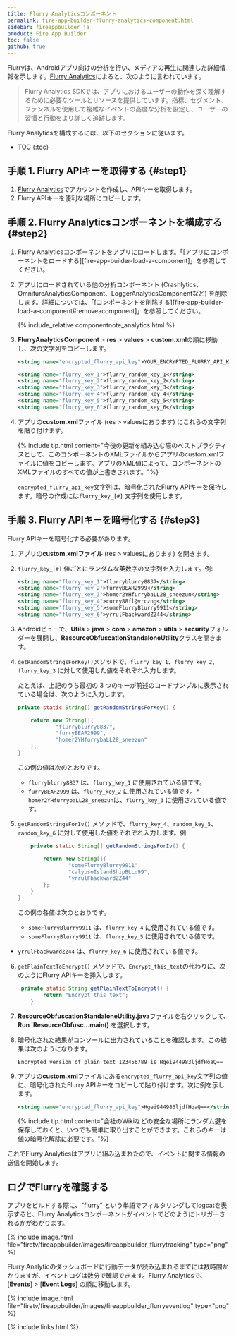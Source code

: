 ```yaml
---
title: Flurry Analyticsコンポーネント
permalink: fire-app-builder-flurry-analytics-component.html
sidebar: fireappbuilder_ja
product: Fire App Builder
toc: false
github: true
---
```


Flurryは、Androidアプリ向けの分析を行い、メディアの再生に関連した詳細情報を示します。[Flurry Analytics](https://developer.yahoo.com/flurry/docs/analytics/)によると、次のように言われています。

>Flurry Analytics SDKでは、アプリにおけるユーザーの動作を深く理解するために必要なツールとリソースを提供しています。指標、セグメント、ファンネルを使用して複雑なイベントの高度な分析を設定し、ユーザーの習慣と行動をより詳しく追跡します。

Flurry Analyticsを構成するには、以下のセクションに従います。

* TOC
{:toc}

## 手順 1. Flurry APIキーを取得する {#step1}

1.  [Flurry Analytics](https://developer.yahoo.com/analytics/)でアカウントを作成し、APIキーを取得します。
2.  Flurry APIキーを便利な場所にコピーします。

## 手順 2. Flurry Analyticsコンポーネントを構成する {#step2}

1.  Flurry Analyticsコンポーネントをアプリにロードします。「[アプリにコンポーネントをロードする][fire-app-builder-load-a-component]」を参照してください。

2.  アプリにロードされている他の分析コンポーネント (Crashlytics、OmnitureAnalyticsComponent、LoggerAnalyticsComponentなど) を削除します。詳細については、「[コンポーネントを削除する][fire-app-builder-load-a-component#removeacomponent]」を参照してください。

    {% include_relative componentnote_analytics.html %}

3.  **FlurryAnalyticsComponent** > **res** > **values** > **custom.xml**の順に移動し、次の文字列をコピーします。

    ```xml
    <string name="encrypted_flurry_api_key">YOUR_ENCRYPTED_FLURRY_API_KEY</string>

    <string name="flurry_key_1">flurry_random_key_1</string>
    <string name="flurry_key_2">flurry_random_key_2</string>
    <string name="flurry_key_3">flurry_random_key_3</string>
    <string name="flurry_key_4">flurry_random_key_4</string>
    <string name="flurry_key_5">flurry_random_key_5</string>
    <string name="flurry_key_6">flurry_random_key_6</string>
    ```

4.  アプリの**custom.xml**ファイル (res > valuesにあります) にこれらの文字列を貼り付けます。  

     {% include tip.html content="今後の更新を組み込む際のベストプラクティスとして、このコンポーネントのXMLファイルからアプリのcustom.xmlファイルに値をコピーします。アプリのXML値によって、コンポーネントのXMLファイルのすべての値が上書きされます。"%}

     `encrypted_flurry_api_key`文字列は、暗号化されたFlurry APIキーを保持します。暗号の作成には`flurry_key_[#]` 文字列を使用します。

## 手順 3. Flurry APIキーを暗号化する {#step3}

Flurry APIキーを暗号化する必要があります。

1.  アプリの**custom.xmlファイル** (res > valuesにあります) を開きます。
2.  `flurry_key_[#]` 値ごとにランダムな英数字の文字列を入力します。例:

    ```xml
    <string name="flurry_key_1">flurryblurry8837</string>
    <string name="flurry_key_2">furryBEAR2999</string>
    <string name="flurry_key_3">homer2YHfurrybaLL28_sneezun</string>
    <string name="flurry_key_4">curry88fl@vrczng</string>
    <string name="flurry_key_5">someFlurryBlurry9911</string>
    <string name="flurry_key_6">yrrulFbackwardZZ44</string>
    ```

3.  Androidビューで、**Utils** > **java** > **com** > **amazon** > **utils** > **security**フォルダーを展開し、**ResourceObfuscationStandaloneUtility**クラスを開きます。
4.  `getRandomStringsForKey()`メソッドで、`flurry_key_1`、`flurry_key_2`、`flurry_key_3` に対して使用した値をそれぞれ入力します。

    たとえば、上記のうち最初の 3 つのキーが前述のコードサンプルに表示されている場合は、次のように入力します。

    ```java
    private static String[] getRandomStringsForKey() {

        return new String[]{
                "flurryblurry8837",
                "furryBEAR2999",
                "homer2YHfurrybaLL28_sneezun"
        };
    }
    ```

    この例の値は次のとおりです。

    *  `flurryblurry8837` は、`flurry_key_1` に使用されている値です。
    *  `furryBEAR2999` は、`flurry_key_2` に使用されている値です。*  `homer2YHfurrybaLL28_sneezun`は、`flurry_key_3` に使用されている値です。

5.  `getRandomStringsForIv()` メソッドで、`flurry_key_4`、`random_key_5`、`random_key_6` に対して使用した値をそれぞれ入力します。例:

    ```java
        private static String[] getRandomStringsForIv() {

            return new String[]{
                    "someFlurryBlurry9911",
                    "calypsoIslandShipBLLd99",
                    "yrrulFbackwardZZ44"
            };
        }
    }
    ```

    この例の各値は次のとおりです。

    *  `someFlurryBlurry9911` は、`flurry_key_4` に使用されている値です。
    *  `someFlurryBlurry9911` は、`flurry_key_5` に使用されている値です。
*  `yrrulFbackwardZZ44` は、`flurry_key_6` に使用されている値です。

6.  `getPlainTextToEncrypt()` メソッドで、`Encrypt_this_text`の代わりに、次のようにFlurry APIキーを挿入します。

    ```java
     private static String getPlainTextToEncrypt() {
            return "Encrypt_this_text";
        }
    ```

7.  **ResourceObfuscationStandaloneUtility.java**ファイルを右クリックして、**Run 'ResourceObfusc...main()** を選択します。
8.  暗号化された結果がコンソールに出力されていることを確認します。この結果は次のようになります。

    ```
    Encrypted version of plain text 123456789 is Hgei944983ljdfHoaQ==
    ```

9.  アプリの**custom.xml**ファイルにある`encrypted_flurry_api_key`文字列の値に、暗号化されたFlurry APIキーをコピーして貼り付けます。次に例を示します。

    ```xml
    <string name="encrypted_flurry_api_key">Hgei944983ljdfHoaQ==</string>
    ```

    {% include tip.html content="会社のWikiなどの安全な場所にランダム鍵を保存しておくと、いつでも簡単に取り出すことができます。これらのキーは値の暗号化解除に必要です。"%}

これでFlurry Analyticsはアプリに組み込まれたので、イベントに関する情報の送信を開始します。

## ログでFlurryを確認する

アプリをビルドする際に、"flurry" という単語でフィルタリングしてlogcatを表示すると、Flurry Analyticsコンポーネントがイベントでどのようにトリガーされるかがわかります。

{% include image.html file="firetv/fireappbuilder/images/fireappbuilder_flurrytracking" type="png" %}

Flurry Analyticのダッシュボードに行動データが読み込まれるまでには数時間かかりますが、イベントログは数分で確認できます。Flurry Analyticsで、[**Events**] > [**Event Logs**] の順に移動します。

{% include image.html file="firetv/fireappbuilder/images/fireappbuilder_flurryeventlog" type="png" %}

{% include links.html %}
